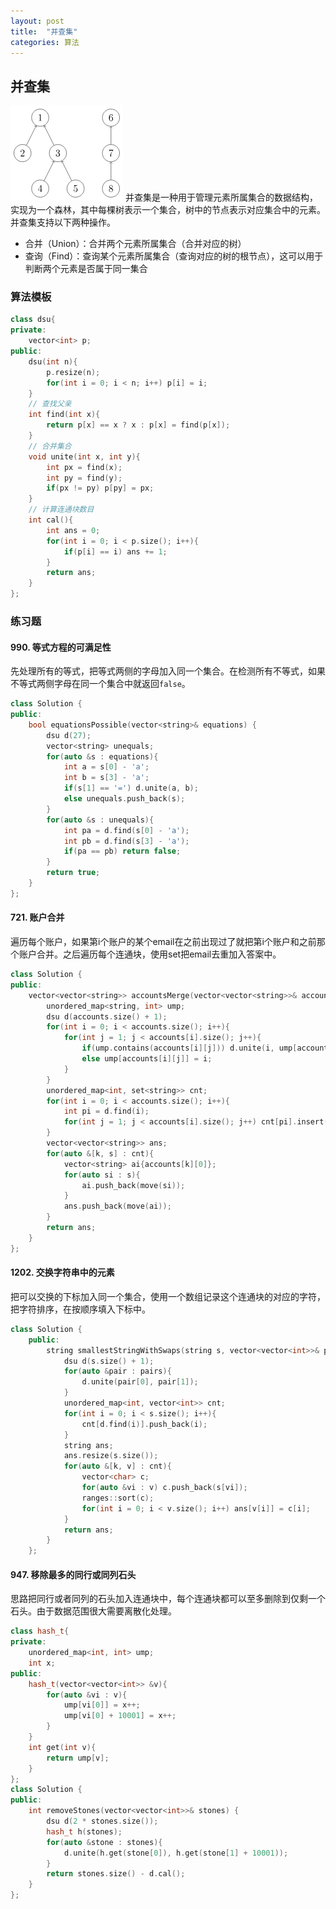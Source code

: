 ```yaml
---
layout: post
title:  "并查集"
categories: 算法
---
```

## 并查集
![alt text](/asset/images/image2.png)
并查集是一种用于管理元素所属集合的数据结构，实现为一个森林，其中每棵树表示一个集合，树中的节点表示对应集合中的元素。并查集支持以下两种操作。
* 合并（Union）：合并两个元素所属集合（合并对应的树）
* 查询（Find）：查询某个元素所属集合（查询对应的树的根节点），这可以用于判断两个元素是否属于同一集合

### 算法模板
```cpp
class dsu{
private:
    vector<int> p;
public:
    dsu(int n){
        p.resize(n);
        for(int i = 0; i < n; i++) p[i] = i;
    }
    // 查找父亲
    int find(int x){
        return p[x] == x ? x : p[x] = find(p[x]);
    }
    // 合并集合
    void unite(int x, int y){
        int px = find(x);
        int py = find(y);
        if(px != py) p[py] = px;
    }
    // 计算连通块数目
    int cal(){
        int ans = 0;
        for(int i = 0; i < p.size(); i++){
            if(p[i] == i) ans += 1;
        }
        return ans;
    }
};
```

### 练习题

#### 990. 等式方程的可满足性
先处理所有的等式，把等式两侧的字母加入同一个集合。在检测所有不等式，如果不等式两侧字母在同一个集合中就返回`false`。
```cpp
class Solution {
public:
    bool equationsPossible(vector<string>& equations) {
        dsu d(27);
        vector<string> unequals;
        for(auto &s : equations){
            int a = s[0] - 'a';
            int b = s[3] - 'a';
            if(s[1] == '=') d.unite(a, b);
            else unequals.push_back(s);
        }
        for(auto &s : unequals){
            int pa = d.find(s[0] - 'a');
            int pb = d.find(s[3] - 'a');
            if(pa == pb) return false; 
        }
        return true;
    }
};
```

#### 721. 账户合并
遍历每个账户，如果第i个账户的某个email在之前出现过了就把第i个账户和之前那个账户合并。之后遍历每个连通块，使用set把email去重加入答案中。
```cpp
class Solution {
public:
    vector<vector<string>> accountsMerge(vector<vector<string>>& accounts) {
        unordered_map<string, int> ump;
        dsu d(accounts.size() + 1);
        for(int i = 0; i < accounts.size(); i++){
            for(int j = 1; j < accounts[i].size(); j++){
                if(ump.contains(accounts[i][j])) d.unite(i, ump[accounts[i][j]]);
                else ump[accounts[i][j]] = i;
            }
        }
        unordered_map<int, set<string>> cnt;
        for(int i = 0; i < accounts.size(); i++){
            int pi = d.find(i);
            for(int j = 1; j < accounts[i].size(); j++) cnt[pi].insert(accounts[i][j]);
        }
        vector<vector<string>> ans;
        for(auto &[k, s] : cnt){
            vector<string> ai{accounts[k][0]};
            for(auto si : s){
                ai.push_back(move(si));
            }
            ans.push_back(move(ai));
        }
        return ans;
    }
};
```

#### 1202. 交换字符串中的元素

把可以交换的下标加入同一个集合，使用一个数组记录这个连通块的对应的字符，把字符排序，在按顺序填入下标中。
```cpp
class Solution {
    public:
        string smallestStringWithSwaps(string s, vector<vector<int>>& pairs) {
            dsu d(s.size() + 1);
            for(auto &pair : pairs){
                d.unite(pair[0], pair[1]);
            }      
            unordered_map<int, vector<int>> cnt;
            for(int i = 0; i < s.size(); i++){
                cnt[d.find(i)].push_back(i);
            }
            string ans;
            ans.resize(s.size());
            for(auto &[k, v] : cnt){
                vector<char> c;
                for(auto &vi : v) c.push_back(s[vi]);
                ranges::sort(c);
                for(int i = 0; i < v.size(); i++) ans[v[i]] = c[i];
            }
            return ans;
        }
    };
```

#### 947. 移除最多的同行或同列石头

思路把同行或者同列的石头加入连通块中，每个连通块都可以至多删除到仅剩一个石头。由于数据范围很大需要离散化处理。
```cpp
class hash_t{
private:
    unordered_map<int, int> ump;
    int x;
public:
    hash_t(vector<vector<int>> &v){
        for(auto &vi : v){
            ump[vi[0]] = x++;
            ump[vi[0] + 10001] = x++;
        }
    }
    int get(int v){
        return ump[v];
    }
};
class Solution {
public:
    int removeStones(vector<vector<int>>& stones) {
        dsu d(2 * stones.size());
        hash_t h(stones);
        for(auto &stone : stones){
            d.unite(h.get(stone[0]), h.get(stone[1] + 10001));
        }
        return stones.size() - d.cal();
    }
};
```

